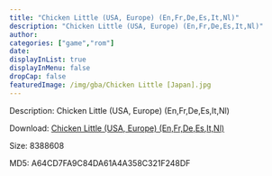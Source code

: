 ```yaml
---
title: "Chicken Little (USA, Europe) (En,Fr,De,Es,It,Nl)"
description: "Chicken Little (USA, Europe) (En,Fr,De,Es,It,Nl)"
author: 
categories: ["game","rom"]
date: 
displayInList: true
displayInMenu: false
dropCap: false
featuredImage: /img/gba/Chicken Little [Japan].jpg
---
```


Description: Chicken Little (USA, Europe) (En,Fr,De,Es,It,Nl)

Download: <a style="text-decoration:underline;" href="https://mega.nz/#!zWAAiKyI!XLrQGYbTHM4Sa9M1Ecfflk1mldfbzW9LBNET2ZkSqec" target = "_blank" rel = "nofollow" > Chicken Little (USA, Europe) (En,Fr,De,Es,It,Nl)</a>

Size: 8388608

MD5: A64CD7FA9C84DA61A4A358C321F248DF

